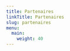 ```yaml
---
title: Partenaires
linkTitle: Partenaires
slug: partenaires
menu:
  main:
    weight: 40
---
```


<!--add blocks of content here to add more sections to the community page -->

